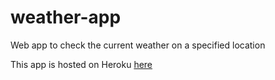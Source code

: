# weather-app
Web app to check the current weather on a specified location

This app is hosted on Heroku [here](https://domingues-weather-application.herokuapp.com/)
